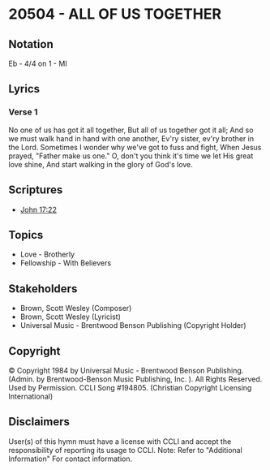 # 20504 - ALL OF US TOGETHER

## Notation

Eb - 4/4 on 1 - MI

## Lyrics

### Verse 1

No one of us has got it all together, But all of us together got it all; And so we must walk hand in hand with one another, Ev'ry sister, ev'ry brother in the Lord. Sometimes I wonder why we've got to fuss and fight, When Jesus prayed, "Father make us one." O, don't you think it's time we let His great love shine, And start walking in the glory of God's love.


## Scriptures

- [John 17:22](https://www.biblegateway.com/passage/?search=John%2017%3A22)

## Topics

- Love - Brotherly
- Fellowship - With Believers

## Stakeholders

- Brown, Scott Wesley (Composer)
- Brown, Scott Wesley (Lyricist)
- Universal Music - Brentwood Benson Publishing (Copyright Holder)

## Copyright

© Copyright 1984 by Universal Music - Brentwood Benson Publishing. (Admin. by Brentwood-Benson Music Publishing, Inc. ). All Rights Reserved. Used by Permission. CCLI Song #194805.
(Christian Copyright Licensing International)

## Disclaimers

User(s) of this hymn must have a license with CCLI and accept the responsibility of reporting its usage to CCLI.
Note: Refer to "Additional Information" For contact information.

